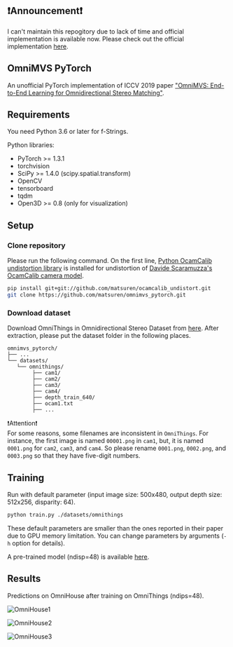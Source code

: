 ## :exclamation:Announcement:exclamation:
I can't maintain this repogitory due to lack of time and official implementation is available now. Please check out the official implementation [here](https://github.com/hyu-cvlab/omnimvs-pytorch).

## OmniMVS PyTorch
An unofficial PyTorch implementation of ICCV 2019 paper 
["OmniMVS: End-to-End Learning for Omnidirectional Stereo Matching"](http://openaccess.thecvf.com/content_ICCV_2019/papers/Won_OmniMVS_End-to-End_Learning_for_Omnidirectional_Stereo_Matching_ICCV_2019_paper.pdf).


## Requirements
You need Python 3.6 or later for f-Strings.

Python libraries:
- PyTorch >= 1.3.1
- torchvision
- SciPy >= 1.4.0 (scipy.spatial.transform)
- OpenCV
- tensorboard
- tqdm
- Open3D >= 0.8 (only for visualization)

## Setup
### Clone repository
Please run the following command. 
On the first line, [Python OcamCalib undistortion library](https://github.com/matsuren/ocamcalib_undistort) is 
installed for undistortion of [Davide Scaramuzza's OcamCalib camera model](https://sites.google.com/site/scarabotix/ocamcalib-toolbox).
```bash
pip install git+git://github.com/matsuren/ocamcalib_undistort.git
git clone https://github.com/matsuren/omnimvs_pytorch.git
```

### Download dataset
Download OmniThings in Omnidirectional Stereo Dataset from [here](http://cvlab.hanyang.ac.kr/project/omnistereo/). 
After extraction, please put the dataset folder in the following places.

    omnimvs_pytorch/
    ├── ...
    └── datasets/
       └── omnithings/
            ├── cam1/
            ├── cam2/
            ├── cam3/
            ├── cam4/
            ├── depth_train_640/
            ├── ocam1.txt
            ├── ...

:exclamation:Attention:exclamation:  
For some reasons, some filenames are inconsistent in `OmniThings`.
For instance, the first image is named `00001.png` in `cam1`, but, it is named `0001.png` for `cam2`, `cam3`, and `cam4`. So please rename `0001.png`, `0002.png`, and `0003.png` so that they have five-digit numbers.


## Training
Run with default parameter (input image size: 500x480, output depth size: 512x256, disparity: 64). 
```bash
python train.py ./datasets/omnithings
```
These default parameters are smaller than the ones reported in their paper due to GPU memory limitation.
You can change parameters by arguments (`-h` option for details). 

A pre-trained model (ndisp=48) is available [here](https://1drv.ms/u/s!Ao6oo2sMuht4tyd5tU1OS0hNjzNb?e=rez8E0).

## Results
Predictions on OmniHouse after training on OmniThings (ndips=48).

![OmniHouse1](imgs/house1.png) 

![OmniHouse2](imgs/house2.png) 

![OmniHouse3](imgs/house3.png) 



